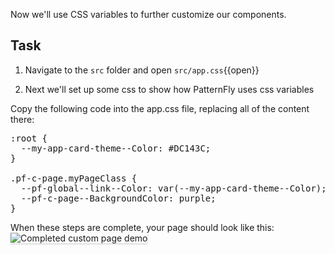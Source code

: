 Now we'll use CSS variables to further customize our components.

## Task

1) Navigate to the `src` folder and open `src/app.css`{{open}}

2) Next we'll set up some css to show how PatternFly uses css variables

Copy the following code into the app.css file, replacing all of the content there:

<pre class="file" data-filename="src/app.css" data-target="replace">
:root {
  --my-app-card-theme--Color: #DC143C;
}

.pf-c-page.myPageClass {
  --pf-global--link--Color: var(--my-app-card-theme--Color);
  --pf-c-page--BackgroundColor: purple;
}
</pre>

When these steps are complete, your page should look like this:
<img src="module-1/assets/step4.png" alt="Completed custom page demo" style="box-shadow: rgba(3, 3, 3, 0.2) 0px 1.25px 2.5px 0px;" />
